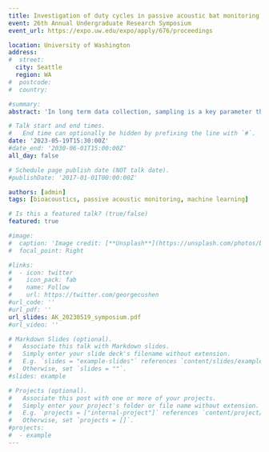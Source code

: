 ```yaml
---
title: Investigation of duty cycles in passive acoustic bat monitoring
event: 26th Annual Undergraduate Research Symposium
event_url: https://expo.uw.edu/expo/apply/676/proceedings

location: University of Washington
address:
#  street: 
  city: Seattle
  region: WA
#  postcode: 
#  country: 

#summary: 
abstract: 'In long term data collection, sampling is a key parameter that can dictate the amount of data collected and also influence the available conclusions to be drawn. In the context of passive acoustic monitoring, recording an area’s soundscape at intervals (i.e., subsampling based on duty cycles) can alleviate data management costs, and has been widely investigated in the bird monitoring literature. However, the influence of duty cycle-based subsampling in passive acoustic monitoring of bats has not been thoroughly studied. Here, we discuss the effects of subsampling on ultrasonic recordings collected using AudioMoth recorders in the Union Bay Natural Area in 2022. We recorded continuously over the summer and then computationally applied duty cycles onto our data to generate subsampled data. The subsampled data was then fed into multiple bat call detection algorithms to understand the influence of different subsampling schemes. Our results show that subsampling schemes can impact the trends and activities that can be acoustically observed from echolocating bats. The results also show how the subsampling parameters may be tuned to collect valuable information while keeping data management costs low. We anticipate that this detailed investigation will aid in the design of efficient, long-term bat acoustic monitoring projects.'

# Talk start and end times.
#   End time can optionally be hidden by prefixing the line with `#`.
date: '2023-05-19T15:30:00Z'
#date_end: '2030-06-01T15:00:00Z'
all_day: false

# Schedule page publish date (NOT talk date).
#publishDate: '2017-01-01T00:00:00Z'

authors: [admin]
tags: [bioacoustics, passive acoustic monitoring, machine learning]

# Is this a featured talk? (true/false)
featured: true

#image:
#  caption: 'Image credit: [**Unsplash**](https://unsplash.com/photos/bzdhc5b3Bxs)'
#  focal_point: Right

#links:
#  - icon: twitter
#    icon_pack: fab
#    name: Follow
#    url: https://twitter.com/georgecushen
#url_code: ''
#url_pdf: ''
url_slides: AK_20230519_symposium.pdf
#url_video: ''

# Markdown Slides (optional).
#   Associate this talk with Markdown slides.
#   Simply enter your slide deck's filename without extension.
#   E.g. `slides = "example-slides"` references `content/slides/example-slides.md`.
#   Otherwise, set `slides = ""`.
#slides: example

# Projects (optional).
#   Associate this post with one or more of your projects.
#   Simply enter your project's folder or file name without extension.
#   E.g. `projects = ["internal-project"]` references `content/project/deep-learning/index.md`.
#   Otherwise, set `projects = []`.
#projects:
#  - example
---
```

